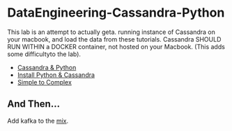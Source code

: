 # DataEngineering-Cassandra-Python

This lab is an attempt to actually geta. running instance of Cassandra on your macbook, and load the data from these tutorials. Cassandra SHOULD RUN WITHIN a DOCKER container, not hosted on your Macbook. (This adds some difficultyto the lab).

- [Cassandra & Python](https://towardsdatascience.com/getting-started-with-apache-cassandra-and-python-81e00ccf17c9)
- [Install Python & Cassandra](https://techfossguru.com/apache-cassandra-python-step-step-guide-ubuntu-example/)
- [Simple to Complex](https://medium.com/@jscarp/cassandra-with-python-simple-to-complex-44298391867d)


## And Then...

Add kafka to the [mix](https://medium.com/@jscarp/kafka-cassandra-like-peanut-butter-and-chocolate-267815b7ba22).
